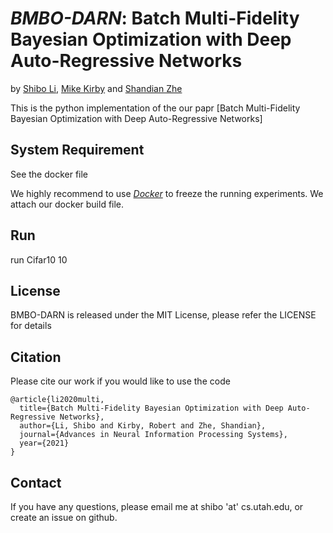 # *BMBO-DARN*: Batch Multi-Fidelity Bayesian Optimization with Deep Auto-Regressive Networks

by [Shibo Li](https://imshibo.com), [Mike Kirby](https://www.cs.utah.edu/~kirby/) and [Shandian Zhe](https://www.cs.utah.edu/~zhe/)

This is the python implementation of the our papr [Batch Multi-Fidelity Bayesian Optimization with Deep Auto-Regressive Networks]

## System Requirement
See the docker file

We highly recommend to use [_Docker_](https://www.docker.com/) to freeze the running experiments. We attach our docker build file.

## Run
run Cifar10 10

## License
BMBO-DARN is released under the MIT License, please refer the LICENSE for details

## Citation
Please cite our work if you would like to use the code

```
@article{li2020multi,
  title={Batch Multi-Fidelity Bayesian Optimization with Deep Auto-Regressive Networks},
  author={Li, Shibo and Kirby, Robert and Zhe, Shandian},
  journal={Advances in Neural Information Processing Systems},
  year={2021}
}

```

## Contact
If you have any questions, please email me at shibo 'at' cs.utah.edu, or create an issue on github. 




